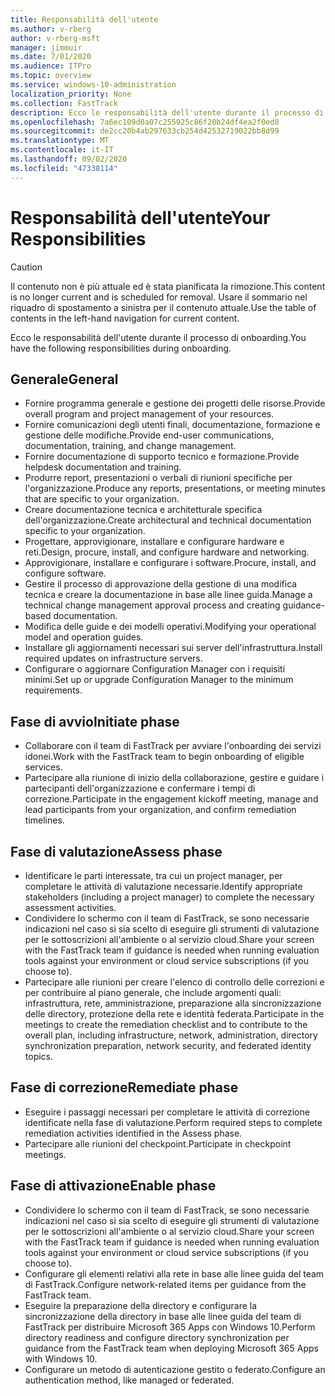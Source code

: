 ```yaml
---
title: Responsabilità dell'utente
ms.author: v-rberg
author: v-rberg-msft
manager: jimmuir
ms.date: 7/01/2020
ms.audience: ITPro
ms.topic: overview
ms.service: windows-10-administration
localization_priority: None
ms.collection: FastTrack
description: Ecco le responsabilità dell'utente durante il processo di onboarding di Windows 10.
ms.openlocfilehash: 7a6ec109d0a07c255925c86f20b24df4ea2f0ed8
ms.sourcegitcommit: de2cc20b4ab297633cb254d42532719022bb8d99
ms.translationtype: MT
ms.contentlocale: it-IT
ms.lasthandoff: 09/02/2020
ms.locfileid: "47338114"
---
```

# <a name="your-responsibilities"></a><span data-ttu-id="276a4-103">Responsabilità dell'utente</span><span class="sxs-lookup"><span data-stu-id="276a4-103">Your Responsibilities</span></span>
> [!CAUTION]
> <span data-ttu-id="276a4-104">Il contenuto non è più attuale ed è stata pianificata la rimozione.</span><span class="sxs-lookup"><span data-stu-id="276a4-104">This content is no longer current and is scheduled for removal.</span></span> <span data-ttu-id="276a4-105">Usare il sommario nel riquadro di spostamento a sinistra per il contenuto attuale.</span><span class="sxs-lookup"><span data-stu-id="276a4-105">Use the table of contents in the left-hand navigation for current content.</span></span>

<span data-ttu-id="276a4-106">Ecco le responsabilità dell'utente durante il processo di onboarding.</span><span class="sxs-lookup"><span data-stu-id="276a4-106">You have the following responsibilities during onboarding.</span></span>

## <a name="general"></a><span data-ttu-id="276a4-107">Generale</span><span class="sxs-lookup"><span data-stu-id="276a4-107">General</span></span>

- <span data-ttu-id="276a4-108">Fornire programma generale e gestione dei progetti delle risorse.</span><span class="sxs-lookup"><span data-stu-id="276a4-108">Provide overall program and project management of your resources.</span></span>
- <span data-ttu-id="276a4-109">Fornire comunicazioni degli utenti finali, documentazione, formazione e gestione delle modifiche.</span><span class="sxs-lookup"><span data-stu-id="276a4-109">Provide end-user communications, documentation, training, and change management.</span></span>
- <span data-ttu-id="276a4-110">Fornire documentazione di supporto tecnico e formazione.</span><span class="sxs-lookup"><span data-stu-id="276a4-110">Provide helpdesk documentation and training.</span></span>
- <span data-ttu-id="276a4-111">Produrre report, presentazioni o verbali di riunioni specifiche per l'organizzazione.</span><span class="sxs-lookup"><span data-stu-id="276a4-111">Produce any reports, presentations, or meeting minutes that are specific to your organization.</span></span>
- <span data-ttu-id="276a4-112">Creare documentazione tecnica e architetturale specifica dell'organizzazione.</span><span class="sxs-lookup"><span data-stu-id="276a4-112">Create architectural and technical documentation specific to your organization.</span></span>
- <span data-ttu-id="276a4-113">Progettare, approvigionare, installare e configurare hardware e reti.</span><span class="sxs-lookup"><span data-stu-id="276a4-113">Design, procure, install, and configure hardware and networking.</span></span>
- <span data-ttu-id="276a4-114">Approvigionare, installare e configurare i software.</span><span class="sxs-lookup"><span data-stu-id="276a4-114">Procure, install, and configure software.</span></span>
- <span data-ttu-id="276a4-115">Gestire il processo di approvazione della gestione di una modifica tecnica e creare la documentazione in base alle linee guida.</span><span class="sxs-lookup"><span data-stu-id="276a4-115">Manage a technical change management approval process and creating guidance-based documentation.</span></span>
- <span data-ttu-id="276a4-116">Modifica delle guide e dei modelli operativi.</span><span class="sxs-lookup"><span data-stu-id="276a4-116">Modifying your operational model and operation guides.</span></span>
- <span data-ttu-id="276a4-117">Installare gli aggiornamenti necessari sui server dell'infrastruttura.</span><span class="sxs-lookup"><span data-stu-id="276a4-117">Install required updates on infrastructure servers.</span></span>
- <span data-ttu-id="276a4-118">Configurare o aggiornare Configuration Manager con i requisiti minimi.</span><span class="sxs-lookup"><span data-stu-id="276a4-118">Set up or upgrade Configuration Manager to the minimum requirements.</span></span>

## <a name="initiate-phase"></a><span data-ttu-id="276a4-119">Fase di avvio</span><span class="sxs-lookup"><span data-stu-id="276a4-119">Initiate phase</span></span>

- <span data-ttu-id="276a4-120">Collaborare con il team di FastTrack per avviare l'onboarding dei servizi idonei.</span><span class="sxs-lookup"><span data-stu-id="276a4-120">Work with the FastTrack team to begin onboarding of eligible services.</span></span>
- <span data-ttu-id="276a4-121">Partecipare alla riunione di inizio della collaborazione, gestire e guidare i partecipanti dell'organizzazione e confermare i tempi di correzione.</span><span class="sxs-lookup"><span data-stu-id="276a4-121">Participate in the engagement kickoff meeting, manage and lead participants from your organization, and confirm remediation timelines.</span></span>

## <a name="assess-phase"></a><span data-ttu-id="276a4-122">Fase di valutazione</span><span class="sxs-lookup"><span data-stu-id="276a4-122">Assess phase</span></span>

- <span data-ttu-id="276a4-123">Identificare le parti interessate, tra cui un project manager, per completare le attività di valutazione necessarie.</span><span class="sxs-lookup"><span data-stu-id="276a4-123">Identify appropriate stakeholders (including a project manager) to complete the necessary assessment activities.</span></span>
- <span data-ttu-id="276a4-124">Condividere lo schermo con il team di FastTrack, se sono necessarie indicazioni nel caso si sia scelto di eseguire gli strumenti di valutazione per le sottoscrizioni all'ambiente o al servizio cloud.</span><span class="sxs-lookup"><span data-stu-id="276a4-124">Share your screen with the FastTrack team if guidance is needed when running evaluation tools against your environment or cloud service subscriptions (if you choose to).</span></span>
- <span data-ttu-id="276a4-125">Partecipare alle riunioni per creare l'elenco di controllo delle correzioni e per contribuire al piano generale, che include argomenti quali: infrastruttura, rete, amministrazione, preparazione alla sincronizzazione delle directory, protezione della rete e identità federata.</span><span class="sxs-lookup"><span data-stu-id="276a4-125">Participate in the meetings to create the remediation checklist and to contribute to the overall plan, including infrastructure, network, administration, directory synchronization preparation, network security, and federated identity topics.</span></span>

## <a name="remediate-phase"></a><span data-ttu-id="276a4-126">Fase di correzione</span><span class="sxs-lookup"><span data-stu-id="276a4-126">Remediate phase</span></span>

- <span data-ttu-id="276a4-127">Eseguire i passaggi necessari per completare le attività di correzione identificate nella fase di valutazione.</span><span class="sxs-lookup"><span data-stu-id="276a4-127">Perform required steps to complete remediation activities identified in the Assess phase.</span></span>
- <span data-ttu-id="276a4-128">Partecipare alle riunioni del checkpoint.</span><span class="sxs-lookup"><span data-stu-id="276a4-128">Participate in checkpoint meetings.</span></span>

## <a name="enable-phase"></a><span data-ttu-id="276a4-129">Fase di attivazione</span><span class="sxs-lookup"><span data-stu-id="276a4-129">Enable phase</span></span>

- <span data-ttu-id="276a4-130">Condividere lo schermo con il team di FastTrack, se sono necessarie indicazioni nel caso si sia scelto di eseguire gli strumenti di valutazione per le sottoscrizioni all'ambiente o al servizio cloud.</span><span class="sxs-lookup"><span data-stu-id="276a4-130">Share your screen with the FastTrack team if guidance is needed when running evaluation tools against your environment or cloud service subscriptions (if you choose to).</span></span>
- <span data-ttu-id="276a4-131">Configurare gli elementi relativi alla rete in base alle linee guida del team di FastTrack.</span><span class="sxs-lookup"><span data-stu-id="276a4-131">Configure network-related items per guidance from the FastTrack team.</span></span>
- <span data-ttu-id="276a4-132">Eseguire la preparazione della directory e configurare la sincronizzazione della directory in base alle linee guida del team di FastTrack per distribuire Microsoft 365 Apps con Windows 10.</span><span class="sxs-lookup"><span data-stu-id="276a4-132">Perform directory readiness and configure directory synchronization per guidance from the FastTrack team when deploying Microsoft 365 Apps with Windows 10.</span></span>
- <span data-ttu-id="276a4-133">Configurare un metodo di autenticazione gestito o federato.</span><span class="sxs-lookup"><span data-stu-id="276a4-133">Configure an authentication method, like managed or federated.</span></span>

